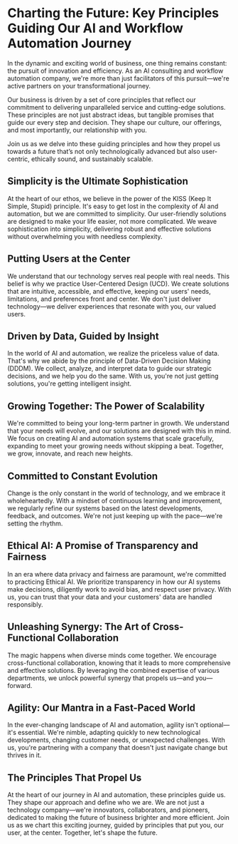 # Charting the Future: Key Principles Guiding Our AI and Workflow Automation Journey

In the dynamic and exciting world of business, one thing remains constant: the pursuit of innovation and efficiency. As an AI consulting and workflow automation company, we're more than just facilitators of this pursuit—we're active partners on your transformational journey.

Our business is driven by a set of core principles that reflect our commitment to delivering unparalleled service and cutting-edge solutions. These principles are not just abstract ideas, but tangible promises that guide our every step and decision. They shape our culture, our offerings, and most importantly, our relationship with you.

Join us as we delve into these guiding principles and how they propel us towards a future that’s not only technologically advanced but also user-centric, ethically sound, and sustainably scalable.

## Simplicity is the Ultimate Sophistication

At the heart of our ethos, we believe in the power of the KISS (Keep It Simple, Stupid) principle. It's easy to get lost in the complexity of AI and automation, but we are committed to simplicity. Our user-friendly solutions are designed to make your life easier, not more complicated. We weave sophistication into simplicity, delivering robust and effective solutions without overwhelming you with needless complexity.

## Putting Users at the Center

We understand that our technology serves real people with real needs. This belief is why we practice User-Centered Design (UCD). We create solutions that are intuitive, accessible, and effective, keeping our users' needs, limitations, and preferences front and center. We don't just deliver technology—we deliver experiences that resonate with you, our valued users.

## Driven by Data, Guided by Insight

In the world of AI and automation, we realize the priceless value of data. That's why we abide by the principle of Data-Driven Decision Making (DDDM). We collect, analyze, and interpret data to guide our strategic decisions, and we help you do the same. With us, you're not just getting solutions, you're getting intelligent insight.

## Growing Together: The Power of Scalability

We're committed to being your long-term partner in growth. We understand that your needs will evolve, and our solutions are designed with this in mind. We focus on creating AI and automation systems that scale gracefully, expanding to meet your growing needs without skipping a beat. Together, we grow, innovate, and reach new heights.

## Committed to Constant Evolution

Change is the only constant in the world of technology, and we embrace it wholeheartedly. With a mindset of continuous learning and improvement, we regularly refine our systems based on the latest developments, feedback, and outcomes. We're not just keeping up with the pace—we're setting the rhythm.

## Ethical AI: A Promise of Transparency and Fairness

In an era where data privacy and fairness are paramount, we're committed to practicing Ethical AI. We prioritize transparency in how our AI systems make decisions, diligently work to avoid bias, and respect user privacy. With us, you can trust that your data and your customers' data are handled responsibly.

## Unleashing Synergy: The Art of Cross-Functional Collaboration

The magic happens when diverse minds come together. We encourage cross-functional collaboration, knowing that it leads to more comprehensive and effective solutions. By leveraging the combined expertise of various departments, we unlock powerful synergy that propels us—and you—forward.

## Agility: Our Mantra in a Fast-Paced World

In the ever-changing landscape of AI and automation, agility isn't optional—it's essential. We're nimble, adapting quickly to new technological developments, changing customer needs, or unexpected challenges. With us, you're partnering with a company that doesn't just navigate change but thrives in it.

## The Principles That Propel Us

At the heart of our journey in AI and automation, these principles guide us. They shape our approach and define who we are. We are not just a technology company—we're innovators, collaborators, and pioneers, dedicated to making the future of business brighter and more efficient. Join us as we chart this exciting journey, guided by principles that put you, our user, at the center. Together, let's shape the future.